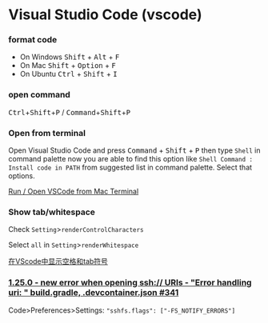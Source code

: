# Visual Studio Code (vscode)

### format code

 - On Windows <kbd>Shift</kbd> + <kbd>Alt</kbd> + <kbd>F</kbd>
 - On Mac <kbd>Shift</kbd> + <kbd>Option</kbd> + <kbd>F</kbd>
 - On Ubuntu <kbd>Ctrl</kbd> + <kbd>Shift</kbd> + <kbd>I</kbd>

 ### open command

 <kbd>Ctrl</kbd>+<kbd>Shift</kbd>+<kbd>P</kbd> / <kbd>Command</kbd>+<kbd>Shift</kbd>+<kbd>P</kbd>

 ### Open from terminal

 Open Visual Studio Code and press <kbd>Command</kbd> + <kbd>Shift</kbd> + <kbd>P</kbd> then type `Shell` in command palette now you are able to find this option like `Shell Command : Install code in PATH` from suggested list in command palette. Select that options.

 [Run / Open VSCode from Mac Terminal](https://stackoverflow.com/a/36882426/6279975)

 ### Show tab/whitespace

 Check `Setting`>`renderControlCharacters`

 Select `all` in `Setting`>`renderWhitespace`

 [在VScode中显示空格和tab符号](https://www.pianshen.com/article/34461565902/)

 ### [1.25.0 - new error when opening ssh:// URIs - "Error handling uri: " build.gradle, .devcontainer.json #341](https://github.com/SchoofsKelvin/vscode-sshfs/issues/341)


 Code>Preferences>Settings: `"sshfs.flags": ["-FS_NOTIFY_ERRORS"]`